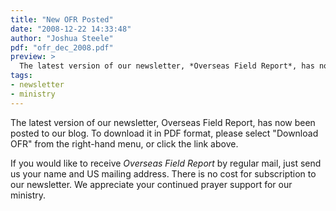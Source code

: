 ```yaml
---
title: "New OFR Posted"
date: "2008-12-22 14:33:48"
author: "Joshua Steele"
pdf: "ofr_dec_2008.pdf"
preview: >
  The latest version of our newsletter, *Overseas Field Report*, has now been posted to our blog. To download it in PDF format, please select "Download OFR" from the right-hand menu, or click the link above. 
tags:
- newsletter
- ministry
---
```


The latest version of our newsletter, <nuxt-link to="/archives/">Overseas Field Report</nuxt-link>, has now been posted to our blog. To download it in PDF format, please select "Download OFR" from the right-hand menu, or click the link above. 

<article-callout content="ofr_dec_2008.pdf" :download="true" />

If you would like to receive *Overseas Field Report* by regular mail, just <nuxt-link to="/contact/">send us your name and US mailing address</nuxt-link>. There is no cost for subscription to our newsletter. We appreciate your continued prayer support for our ministry.
